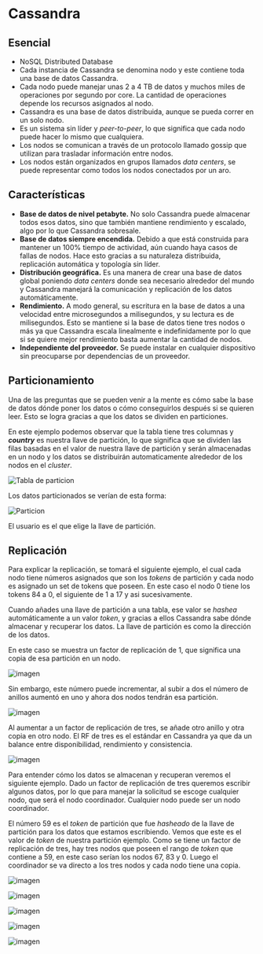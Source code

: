 # Cassandra

## Esencial

- NoSQL Distributed Database
- Cada instancia de Cassandra se denomina nodo y este contiene toda una base de datos Cassandra.
- Cada nodo puede manejar unas 2 a 4 TB de datos y muchos miles de operaciones por segundo por core. La cantidad de operaciones depende los recursos asignados al nodo.
- Cassandra es una base de datos distribuida, aunque se pueda correr en un solo nodo. 
- Es un sistema sin líder y *peer-to-peer*, lo que significa que cada nodo puede hacer lo mismo que cualquiera.
- Los nodos se comunican a través de un protocolo llamado gossip que utilizan para trasladar información entre nodos.
- Los nodos están organizados en grupos llamados *data centers*, se puede representar como todos los nodos conectados por un aro.

## Características

- **Base de datos de nivel petabyte.** No solo Cassandra puede almacenar todos esos datos, sino que también mantiene rendimiento y escalado, algo por lo que Cassandra sobresale.
- **Base de datos siempre encendida.** Debido a que está construida para mantener un 100% tiempo de actividad, aún cuando haya casos de fallas de nodos. Hace esto gracias a su naturaleza distribuida, replicación automática y topología sin líder.
- **Distribución geográfica.** Es una manera de crear una base de datos global poniendo *data centers* donde sea necesario alrededor del mundo y Cassandra manejará la comunicación y replicación de los datos automáticamente.
- **Rendimiento.** A modo general, su escritura en la base de datos a una velocidad entre microsegundos a milisegundos, y su lectura es de milisegundos. Esto se mantiene si la base de datos tiene tres nodos o más ya que Cassandra escala linealmente e indefinidamente por lo que si se quiere mejor rendimiento basta aumentar la cantidad de nodos.
- **Independiente del proveedor.** Se puede instalar en cualquier dispositivo sin preocuparse por dependencias de un proveedor.

## Particionamiento

Una de las preguntas que se pueden venir a la mente es cómo sabe la base de datos dónde poner los datos o cómo conseguirlos después si se quieren leer. Esto se logra gracias a que los datos se dividen en particiones.

En este ejemplo podemos observar que la tabla tiene tres columnas y ***country*** es nuestra llave de partición, lo que significa que se dividen las filas basadas en el valor de nuestra llave de partición y serán almacenadas en un nodo y los datos se distribuirán automaticamente alrededor de los nodos en el *cluster*.

![Tabla de particion](imagen_2021-11-15_171116.png)

Los datos particionados se verían de esta forma:

![Particion](imagen_2021-11-15_172045.png)

El usuario es el que elige la llave de partición.

## Replicación

Para explicar la replicación, se tomará el siguiente ejemplo, el cual cada nodo tiene números asignados que son los *tokens* de partición y cada nodo es asignado un set de tokens que poseen. En este caso el nodo 0 tiene los tokens 84 a 0, el siguiente de 1 a 17 y asi sucesivamente.

Cuando añades una llave de partición a una tabla, ese valor se *hashea* automáticamente a un valor *token*, y gracias a ellos Cassandra sabe dónde almacenar y recuperar los datos. La llave de partición es como la dirección de los datos.

En este caso se muestra un factor de replicación de 1, que significa una copia de esa partición en un nodo.

![imagen](imagen_2021-11-15_172547.png)

Sin embargo, este número puede incrementar, al subir a dos el número de anillos aumentó en uno y ahora dos nodos tendrán esa partición.

![imagen](imagen_2021-11-15_172616.png)

Al aumentar a un factor de replicación de tres, se añade otro anillo y otra copia en otro nodo. El RF de tres es el estándar en Cassandra ya que da un balance entre disponibilidad, rendimiento y consistencia.

![imagen](imagen_2021-11-15_172647.png)

Para entender cómo los datos se almacenan y recuperan veremos el siguiente ejemplo. Dado un factor de replicación de tres queremos escribir algunos datos, por lo que para manejar la solicitud se escoge cualquier nodo, que será el nodo coordinador. Cualquier nodo puede ser un nodo coordinador. 

El número 59 es el *token* de partición que fue *hasheado* de la llave de partición para los datos que estamos escribiendo. Vemos que este es el valor de *token* de nuestra partición ejemplo. Como se tiene un factor de replicación de tres, hay tres nodos que poseen el rango de *token* que contiene a 59, en este caso serían los nodos 67, 83 y 0.
Luego el coordinador se va directo a los tres nodos y cada nodo tiene una copia.

![imagen](imagen_2021-11-15_172827.png)



![imagen](imagen_2021-11-15_172905.png)


![imagen](imagen_2021-11-15_172939.png)


![imagen](imagen_2021-11-15_173127.png)


![imagen](imagen_2021-11-15_173159.png)
